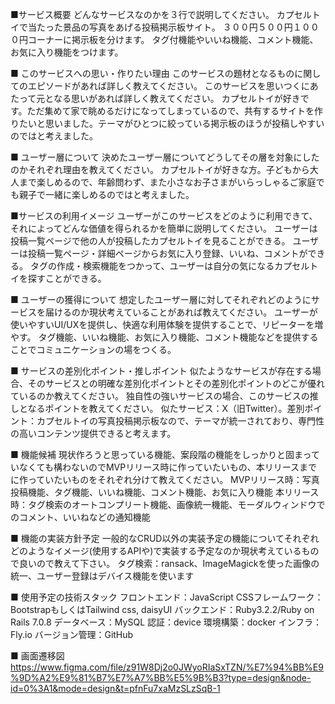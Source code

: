 ■サービス概要
どんなサービスなのかを３行で説明してください。
カプセルトイで当たった景品の写真をあげる投稿掲示板サイト。
３００円５００円１０００円コーナーに掲示板を分けます。
タグ付機能やいいね機能、コメント機能、お気に入り機能をつけます。

■ このサービスへの思い・作りたい理由
このサービスの題材となるものに関してのエピソードがあれば詳しく教えてください。
このサービスを思いつくにあたって元となる思いがあれば詳しく教えてください。
カプセルトイが好きです。ただ集めて家で眺めるだけになってしまっているので、共有するサイトを作りたいと思いました。テーマがひとつに絞っている掲示板のほうが投稿しやすいのではと考えました。

■ ユーザー層について
決めたユーザー層についてどうしてその層を対象にしたのかそれぞれ理由を教えてください。
カプセルトイが好きな方。子どもから大人まで楽しめるので、年齢問わず、また小さなお子さまがいらっしゃるご家庭でも親子で一緒に楽しめるのではと考えました。

■サービスの利用イメージ
ユーザーがこのサービスをどのように利用できて、それによってどんな価値を得られるかを簡単に説明してください。
ユーザーは投稿一覧ページで他の人が投稿したカプセルトイを見ることができる。
ユーザーは投稿一覧ページ・詳細ページからお気に入り登録、いいね、コメントができる。
タグの作成・検索機能をつかって、ユーザーは自分の気になるカプセルトイを探すことができる。

■ ユーザーの獲得について
想定したユーザー層に対してそれぞれどのようにサービスを届けるのか現状考えていることがあれば教えてください。
ユーザーが使いやすいUI/UXを提供し、快適な利用体験を提供することで、リピーターを増やす。
タグ機能、いいね機能、お気に入り機能、コメント機能などを提供することでコミュニケーションの場をつくる。

■ サービスの差別化ポイント・推しポイント
似たようなサービスが存在する場合、そのサービスとの明確な差別化ポイントとその差別化ポイントのどこが優れているのか教えてください。
独自性の強いサービスの場合、このサービスの推しとなるポイントを教えてください。
似たサービス：X（旧Twitter）。差別ポイント：カプセルトイの写真投稿掲示板なので、テーマが統一されており、専門性の高いコンテンツ提供できると考えます。

■ 機能候補
現状作ろうと思っている機能、案段階の機能をしっかりと固まっていなくても構わないのでMVPリリース時に作っていたいもの、本リリースまでに作っていたいものをそれぞれ分けて教えてください。
MVPリリース時：写真投稿機能、タグ機能、いいね機能、コメント機能、お気に入り機能
本リリース時：タグ検索のオートコンプリート機能、画像統一機能、モーダルウィンドウでのコメント、いいねなどの通知機能

■ 機能の実装方針予定
一般的なCRUD以外の実装予定の機能についてそれぞれどのようなイメージ(使用するAPIや)で実装する予定なのか現状考えているもので良いので教えて下さい。
タグ検索：ransack、ImageMagickを使った画像の統一、ユーザー登録はデバイス機能を使います

■ 使用予定の技術スタック
フロントエンド：JavaScript
CSSフレームワーク：BootstrapもしくはTailwind css, daisyUI
バックエンド：Ruby3.2.2/Ruby on Rails 7.0.8
データベース：MySQL
認証：device
環境構築：docker
インフラ：Fly.io
バージョン管理：GitHub

■ 画面遷移図
https://www.figma.com/file/z91W8Dj2o0JWyoRIaSxTZN/%E7%94%BB%E9%9D%A2%E9%81%B7%E7%A7%BB%E5%9B%B3?type=design&node-id=0%3A1&mode=design&t=pfnFu7xaMzSLzSqB-1



